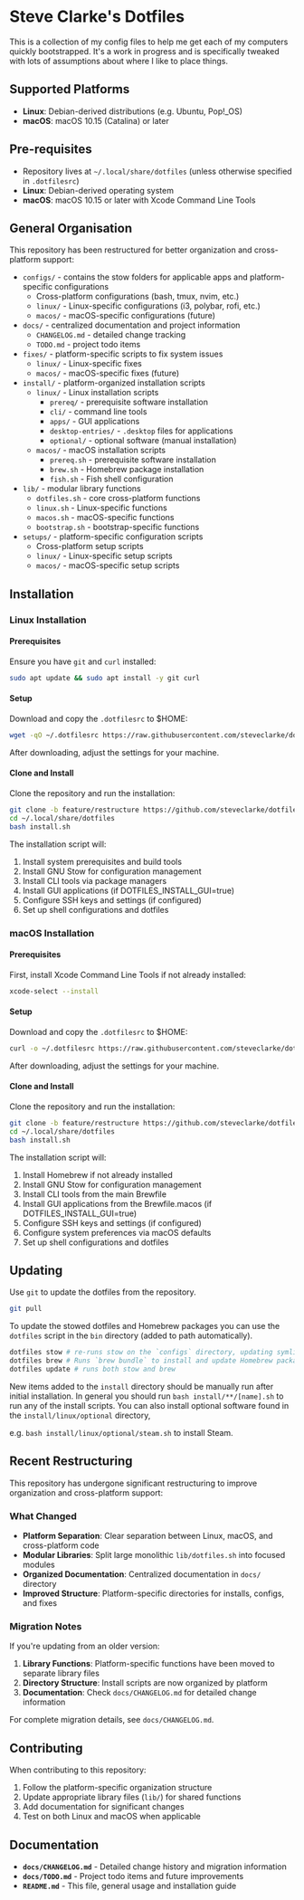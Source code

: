 # Steve Clarke's Dotfiles

This is a collection of my config files to help me get each of my computers
quickly bootstrapped. It's a work in progress and is specifically tweaked with
lots of assumptions about where I like to place things.

## Supported Platforms

* **Linux**: Debian-derived distributions (e.g. Ubuntu, Pop!_OS)
* **macOS**: macOS 10.15 (Catalina) or later

## Pre-requisites

* Repository lives at `~/.local/share/dotfiles` (unless otherwise specified in
  `.dotfilesrc`)
* **Linux**: Debian-derived operating system
* **macOS**: macOS 10.15 or later with Xcode Command Line Tools

## General Organisation

This repository has been restructured for better organization and cross-platform support:

* `configs/` - contains the stow folders for applicable apps and platform-specific configurations
  * Cross-platform configurations (bash, tmux, nvim, etc.)
  * `linux/` - Linux-specific configurations (i3, polybar, rofi, etc.)
  * `macos/` - macOS-specific configurations (future)
* `docs/` - centralized documentation and project information
  * `CHANGELOG.md` - detailed change tracking
  * `TODO.md` - project todo items
* `fixes/` - platform-specific scripts to fix system issues
  * `linux/` - Linux-specific fixes
  * `macos/` - macOS-specific fixes (future)
* `install/` - platform-organized installation scripts
  * `linux/` - Linux installation scripts
    * `prereq/` - prerequisite software installation
    * `cli/` - command line tools
    * `apps/` - GUI applications
    * `desktop-entries/` - `.desktop` files for applications
    * `optional/` - optional software (manual installation)
  * `macos/` - macOS installation scripts
    * `prereq.sh` - prerequisite software installation
    * `brew.sh` - Homebrew package installation
    * `fish.sh` - Fish shell configuration
* `lib/` - modular library functions
  * `dotfiles.sh` - core cross-platform functions
  * `linux.sh` - Linux-specific functions
  * `macos.sh` - macOS-specific functions
  * `bootstrap.sh` - bootstrap-specific functions
* `setups/` - platform-specific configuration scripts
  * Cross-platform setup scripts
  * `linux/` - Linux-specific setup scripts
  * `macos/` - macOS-specific setup scripts


## Installation

### Linux Installation

#### Prerequisites

Ensure you have `git` and `curl` installed:

```bash
sudo apt update && sudo apt install -y git curl
```

#### Setup

Download and copy the `.dotfilesrc` to $HOME:

```bash
wget -qO ~/.dotfilesrc https://raw.githubusercontent.com/steveclarke/dotfiles/feature/restructure/.dotfilesrc.template
```

After downloading, adjust the settings for your machine.

#### Clone and Install

Clone the repository and run the installation:

```bash
git clone -b feature/restructure https://github.com/steveclarke/dotfiles.git ~/.local/share/dotfiles
cd ~/.local/share/dotfiles
bash install.sh
```

The installation script will:
1. Install system prerequisites and build tools
2. Install GNU Stow for configuration management
3. Install CLI tools via package managers
4. Install GUI applications (if DOTFILES_INSTALL_GUI=true)
5. Configure SSH keys and settings (if configured)
6. Set up shell configurations and dotfiles

### macOS Installation

#### Prerequisites

First, install Xcode Command Line Tools if not already installed:

```bash
xcode-select --install
```

#### Setup

Download and copy the `.dotfilesrc` to $HOME:

```bash
curl -o ~/.dotfilesrc https://raw.githubusercontent.com/steveclarke/dotfiles/feature/restructure/.dotfilesrc.template
```

After downloading, adjust the settings for your machine.

#### Clone and Install

Clone the repository and run the installation:

```bash
git clone -b feature/restructure https://github.com/steveclarke/dotfiles.git ~/.local/share/dotfiles
cd ~/.local/share/dotfiles
bash install.sh
```

The installation script will:
1. Install Homebrew if not already installed
2. Install GNU Stow for configuration management
3. Install CLI tools from the main Brewfile
4. Install GUI applications from the Brewfile.macos (if DOTFILES_INSTALL_GUI=true)
5. Configure SSH keys and settings (if configured)
6. Configure system preferences via macOS defaults
7. Set up shell configurations and dotfiles

## Updating

Use `git` to update the dotfiles from the repository.

```bash
git pull
```

To update the stowed dotfiles and Homebrew packages you can use the `dotfiles`
script in the `bin` directory (added to path automatically).


```bash
dotfiles stow # re-runs stow on the `configs` directory, updating symlinks
dotfiles brew # Runs `brew bundle` to install and update Homebrew packages
dotfiles update # runs both stow and brew

```
New items added to the `install` directory should be manually run after initial
installation. In general you should run `bash install/**/[name].sh` to run
any of the install scripts. You can also install optional software found in the
`install/linux/optional` directory,

e.g. `bash install/linux/optional/steam.sh` to install Steam.

## Recent Restructuring

This repository has undergone significant restructuring to improve organization and cross-platform support:

### What Changed

- **Platform Separation**: Clear separation between Linux, macOS, and cross-platform code
- **Modular Libraries**: Split large monolithic `lib/dotfiles.sh` into focused modules
- **Organized Documentation**: Centralized documentation in `docs/` directory
- **Improved Structure**: Platform-specific directories for installs, configs, and fixes

### Migration Notes

If you're updating from an older version:

1. **Library Functions**: Platform-specific functions have been moved to separate library files
2. **Directory Structure**: Install scripts are now organized by platform
3. **Documentation**: Check `docs/CHANGELOG.md` for detailed change information

For complete migration details, see `docs/CHANGELOG.md`.

## Contributing

When contributing to this repository:

1. Follow the platform-specific organization structure
2. Update appropriate library files (`lib/`) for shared functions
3. Add documentation for significant changes
4. Test on both Linux and macOS when applicable

## Documentation

- **`docs/CHANGELOG.md`** - Detailed change history and migration information
- **`docs/TODO.md`** - Project todo items and future improvements
- **`README.md`** - This file, general usage and installation guide
